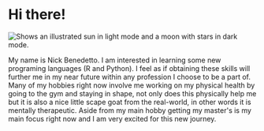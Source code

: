 # Hi there! 

<picture>
  <source media="(prefers-color-scheme: dark)" srcset="https://user-images.githubusercontent.com/25423296/163456776-7f95b81a-f1ed-45f7-b7ab-8fa810d529fa.png">
  <source media="(prefers-color-scheme: light)" srcset="https://user-images.githubusercontent.com/25423296/163456779-a8556205-d0a5-45e2-ac17-42d089e3c3f8.png">
  <img alt="Shows an illustrated sun in light mode and a moon with stars in dark mode." src="https://user-images.githubusercontent.com/25423296/163456779-a8556205-d0a5-45e2-ac17-42d089e3c3f8.png">
</picture>

My name is Nick Benedetto. I am interested in learning some new programing languages (R and Python). I feel as if obtaining these skills will further me in my near future within any profession I choose to be a part of. Many of my hobbies right now involve me working on my physical health by going to the gym and staying in shape, not only does this physically help me but it is also a nice little scape goat from the real-world, in other words it is mentally therapeutic. Aside from my main hobby getting my master's is my main focus right now and I am very excited for this new journey. 
